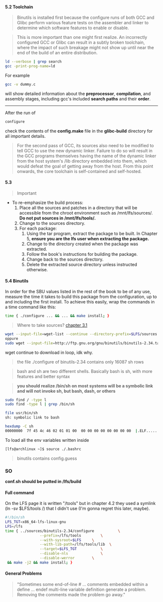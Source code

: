 #### 5.2 Toolchain

> Binutils is installed first because the configure runs of both GCC and Glibc perform various feature tests on the assembler and linker to determine which software features to enable or disable.

>  This is more important than one might first realize. An incorrectly configured GCC or Glibc can result in a subtly broken toolchain, where the impact of such breakage might not show up until near the end of the build of an entire distribution.

```bash
ld --verbose | grep search
gcc -print-prog-name=ld
```
For example
```bash
gcc -v dummy.c 
```
will show detailed information about the **preprocessor**, **compilation**, and assembly stages, including gcc's included **search paths** and their **order**.

---

After the run of 
```bash
configure
```
check the contents of the **config.make** file in the **glibc-build** directory for all important details.

> For the second pass of GCC, its sources also need to be modified to tell GCC to use the new dynamic linker. Failure to do so will result in the GCC programs themselves having the name of the dynamic linker from the host system's /lib directory embedded into them, which would defeat the goal of getting away from the host. From this point onwards, the core toolchain is self-contained and self-hosted.

#### 5.3 

> Important

- To re-emphasize the build process:
    1. Place all the sources and patches in a directory that will be accessible from the chroot environment such as /mnt/lfs/sources/. **Do not put sources in /mnt/lfs/tools/.**
    2. Change to the sources directory.
    3. For each package:
        1. Using the tar program, extract the package to be built. In Chapter 5, **ensure you are the lfs user when extracting the package.**
        2. Change to the directory created when the package was extracted.
        3. Follow the book's instructions for building the package.
        4. Change back to the sources directory.
        5. Delete the extracted source directory unless instructed otherwise.

#### 5.4 Binutils

In order for the SBU values listed in the rest of the book to be of any use, measure the time it takes to build this package from the configuration, up to and including the first install. To achieve this easily, wrap the commands in a time command like this: 
```bash
time { ./configure ... && ... && make install; }
```

> Where to take sources? [chapter 3.1](http://www.linuxfromscratch.org/lfs/view/stable/chapter03/introduction.html)
```bash
wget --input-file=wget-list --continue --directory-prefix=$LFS/sources
oppure
sudo wget --input-file=http://ftp.gnu.org/gnu/binutils/binutils-2.34.tar.xz --continue --directory-prefix=/lfs/sources
```
wget continue to download in loop, idk why.

> the file ./configure of binutils-2.34 contains only 16087 sh rows

> bash and sh are two different shells. Basically bash is sh, with more features and better syntax

> **you should realize /bin/sh on most systems will be a symbolic link and will not invoke sh, but bash, dash, or others**
```bash
sudo find / -type l
sudo find -type l | grep /bin/sh

file usr/bin/sh
sh: symbolic link to bash

hexdump -C sh
00000000  7f 45 4c 46 02 01 01 00  00 00 00 00 00 00 00 00  |.ELF............|
```
To load all the env variables written inside
```bash
[lfs@archlinux ~]$ source ./.bashrc
```

> binutils contains config.guess

### SO

**conf.sh should be putted in /lfs/build**

#### Full command

On the LFS page it is written "/tools" but in chapter 4.2 they used a symlink (ln -sv $LFS/tools /) that I didn't use (I'm gonna regret this later, maybe).
```bash
#!/bin/sh
LFS_TGT=x86_64-lfs-linux-gnu
LFS=/lfs	
time { ../sources/binutils-2.34/configure			\
				--prefix=/lfs/tools 		\
				--with-sysroot=$LFS		\
				--with-lib-path=/lfs/tools/lib 	\
				--target=$LFS_TGT          	\
				--disable-nls              	\
				--disable-werror		\
 && make -j2 && make install; }
```











#### General Problems
> "Sometimes some end-of-line # ... comments embedded within a define ... endef multi-line variable definition generate a problem. Removing the comments made the problem go away."



